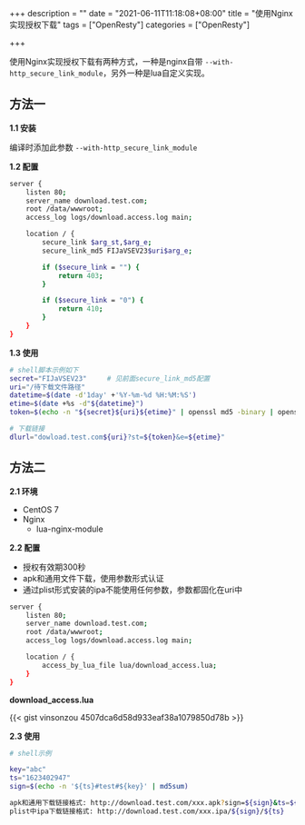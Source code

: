 +++
description = ""
date = "2021-06-11T11:18:08+08:00"
title = "使用Nginx实现授权下载"
tags = ["OpenResty"]
categories = ["OpenResty"]

+++

使用Nginx实现授权下载有两种方式，一种是nginx自带 `--with-http_secure_link_module`，另外一种是lua自定义实现。

## 方法一

**1.1 安装**

编译时添加此参数 `--with-http_secure_link_module`

**1.2 配置**

```sh
server {
    listen 80;
    server_name download.test.com;
    root /data/wwwroot;
    access_log logs/download.access.log main;

    location / {
        secure_link $arg_st,$arg_e;
        secure_link_md5 FIJaVSEV23$uri$arg_e;

        if ($secure_link = "") {
            return 403;
        }

        if ($secure_link = "0") {
            return 410;
        }
    }
}
```

**1.3 使用**

```sh
# shell脚本示例如下
secret="FIJaVSEV23"     # 见前面secure_link_md5配置
uri="/待下载文件路径"
datetime=$(date -d'1day' +'%Y-%m-%d %H:%M:%S')
etime=$(date +%s -d"${datetime}")
token=$(echo -n "${secret}${uri}${etime}" | openssl md5 -binary | openssl base64 | tr +/ -_ | tr -d =)

# 下载链接
dlurl="dowload.test.com${uri}?st=${token}&e=${etime}"
```

## 方法二

**2.1 环境**

- CentOS 7
- Nginx
    - lua-nginx-module

**2.2 配置**

- 授权有效期300秒
- apk和通用文件下载，使用参数形式认证
- 通过plist形式安装的ipa不能使用任何参数，参数都固化在uri中

```sh
server {
    listen 80;
    server_name download.test.com;
    root /data/wwwroot;
    access_log logs/download.access.log main;

    location / {
        access_by_lua_file lua/download_access.lua;
    }
}
```

**download_access.lua**

{{< gist vinsonzou 4507dca6d58d933eaf38a1079850d78b >}}

**2.3 使用**

```sh
# shell示例

key="abc"
ts="1623402947"
sign=$(echo -n '${ts}#test#${key}' | md5sum)

apk和通用下载链接格式: http://download.test.com/xxx.apk?sign=${sign}&ts=${ts}
plist中ipa下载链接格式: http://download.test.com/xxx.ipa/${sign}/${ts}
```
